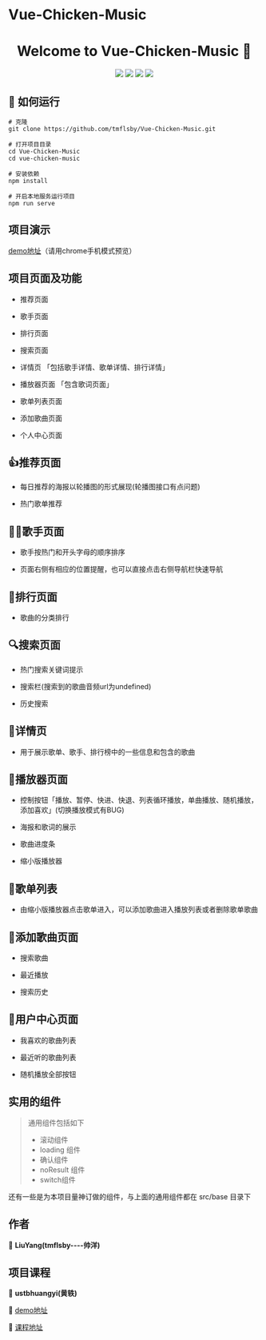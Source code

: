 # Vue-Chicken-Music

<h1 align="center">Welcome to Vue-Chicken-Music 👋</h1>
<p align="center">
  <img src="https://img.shields.io/badge/node-v10.15.3-green" />
  <img src="https://img.shields.io/badge/npm-6.13.4-yellowgreen" />
  <img src="https://img.shields.io/badge/vue-^2.6.10-greenyellow" />
  <img src="https://img.shields.io/badge/vueCli-3.11.0-yellow" />
</p>

## 🚀 如何运行

```
# 克隆
git clone https://github.com/tmflsby/Vue-Chicken-Music.git
```

```
# 打开项目目录
cd Vue-Chicken-Music
cd vue-chicken-music
```

```
# 安装依赖
npm install
```

```
# 开启本地服务运行项目
npm run serve
```

## 项目演示

[demo地址](http://ustbhuangyi.com/music)（请用chrome手机模式预览）

## 项目页面及功能

- 推荐页面

- 歌手页面

- 排行页面

- 搜索页面

- 详情页 「包括歌手详情、歌单详情、排行详情」

- 播放器页面 「包含歌词页面」

- 歌单列表页面

- 添加歌曲页面

- 个人中心页面

## 👍推荐页面

- 每日推荐的海报以轮播图的形式展现(轮播图接口有点问题)

- 热门歌单推荐

## 👨‍🎤歌手页面

- 歌手按热门和开头字母的顺序排序

- 页面右侧有相应的位置提醒，也可以直接点击右侧导航栏快速导航

## 📓排行页面

- 歌曲的分类排行

## 🔍搜索页面

- 热门搜索关键词提示

- 搜索栏(搜索到的歌曲音频url为undefined)

- 历史搜索

## 📄详情页

- 用于展示歌单、歌手、排行榜中的一些信息和包含的歌曲

## 🎵播放器页面
- 控制按钮「播放、暂停、快进、快退、列表循环播放，单曲播放、随机播放，添加喜欢」(切换播放模式有BUG)

- 海报和歌词的展示

- 歌曲进度条

- 缩小版播放器

## 🔘歌单列表

- 由缩小版播放器点击歌单进入，可以添加歌曲进入播放列表或者删除歌单歌曲

## 🎹添加歌曲页面

- 搜索歌曲

- 最近播放

- 搜索历史

## 🙍用户中心页面

- 我喜欢的歌曲列表

- 最近听的歌曲列表

- 随机播放全部按钮

## 实用的组件

> 通用组件包括如下
> 
> - 滚动组件
> - loading 组件
> - 确认组件
> - noResult 组件
> - switch组件
>
还有一些是为本项目量神订做的组件，与上面的通用组件都在 src/base 目录下

## 作者

👤 **LiuYang(tmflsby----帅洋)**

## 项目课程

👤 **ustbhuangyi(黄轶)**

🚀 [demo地址](http://ustbhuangyi.com/music)

🚀 [课程地址](https://coding.imooc.com/class/107.html)
